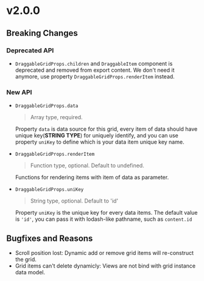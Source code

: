# v2.0.0

## Breaking Changes

### Deprecated API

- `DraggableGridProps.children` and `DraggableItem` component is deprecated and removed from export content. We don't need it anymore, use property `DraggableGridProps.renderItem` instead.

### New API

- `DraggableGridProps.data`

  > Array type, required.

  Property `data` is data source for this grid, every item of data should have unique key(**STRING TYPE**) for uniquely identify, and you can use property `uniKey` to define which is your data item unique key name.

- `DraggableGridProps.renderItem`

  > Function type, optional. Default to undefined.

  Functions for rendering items with item of data as parameter.

- `DraggableGridProps.uniKey`

  > String type, optional.
  > Default to 'id'

  Property `uniKey` is the unique key for every data items.
  The default value is `'id'`, you can pass it with lodash-like pathname, such as `content.id`

## Bugfixes and Reasons

- Scroll position lost: Dynamic add or remove grid items will re-construct the grid.
- Grid items can't delete dynamicly: Views are not bind with grid instance data model.
